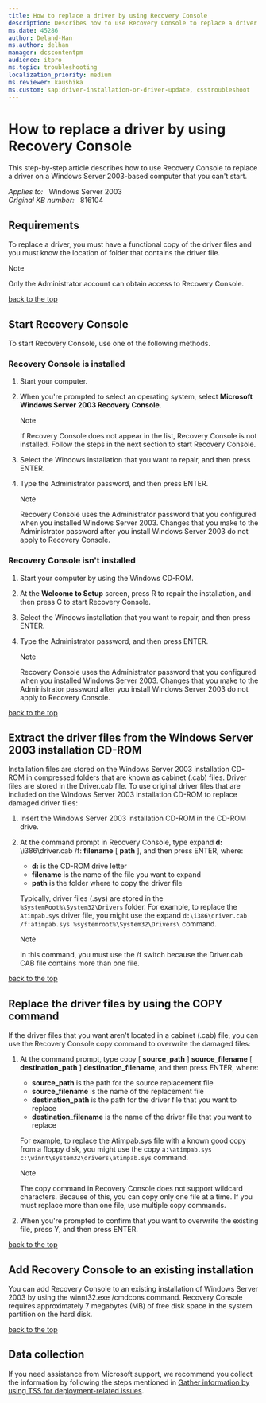 ```yaml
---
title: How to replace a driver by using Recovery Console
description: Describes how to use Recovery Console to replace a driver on a Windows Server 2003-based computer that you can't start.
ms.date: 45286
author: Deland-Han
ms.author: delhan
manager: dcscontentpm
audience: itpro
ms.topic: troubleshooting
localization_priority: medium
ms.reviewer: kaushika
ms.custom: sap:driver-installation-or-driver-update, csstroubleshoot
---
```

# How to replace a driver by using Recovery Console

This step-by-step article describes how to use Recovery Console to replace a driver on a Windows Server 2003-based computer that you can't start.

_Applies to:_ &nbsp; Windows Server 2003  
_Original KB number:_ &nbsp; 816104

## Requirements

To replace a driver, you must have a functional copy of the driver files and you must know the location of folder that contains the driver file.

> [!NOTE]
> Only the Administrator account can obtain access to Recovery Console.

[back to the top](#requirements)  

## Start Recovery Console

To start Recovery Console, use one of the following methods.

### Recovery Console is installed

1. Start your computer.
2. When you're prompted to select an operating system, select **Microsoft Windows Server 2003 Recovery Console**.

    > [!NOTE]
    > If Recovery Console does not appear in the list, Recovery Console is not installed. Follow the steps in the next section to start Recovery Console.
3. Select the Windows installation that you want to repair, and then press ENTER.
4. Type the Administrator password, and then press ENTER.

    > [!NOTE]
    > Recovery Console uses the Administrator password that you configured when you installed Windows Server 2003. Changes that you make to the Administrator password after you install Windows Server 2003 do not apply to Recovery Console.

### Recovery Console isn't installed

1. Start your computer by using the Windows CD-ROM.

2. At the **Welcome to Setup** screen, press R to repair the installation, and then press C to start Recovery Console.

3. Select the Windows installation that you want to repair, and then press ENTER.
4. Type the Administrator password, and then press ENTER.

    > [!NOTE]
    > Recovery Console uses the Administrator password that you configured when you installed Windows Server 2003. Changes that you make to the Administrator password after you install Windows Server 2003 do not apply to Recovery Console.

[back to the top](#requirements)  

## Extract the driver files from the Windows Server 2003 installation CD-ROM

Installation files are stored on the Windows Server 2003 installation CD-ROM in compressed folders that are known as cabinet (.cab) files. Driver files are stored in the Driver.cab file. To use original driver files that are included on the Windows Server 2003 installation CD-ROM to replace damaged driver files:

1. Insert the Windows Server 2003 installation CD-ROM in the CD-ROM drive.
2. At the command prompt in Recovery Console, type expand **d:** \i386\driver.cab /f: **filename** [ **path** ], and then press ENTER, where:

    - **d:** is the CD-ROM drive letter
    - **filename** is the name of the file you want to expand
    - **path** is the folder where to copy the driver file

    Typically, driver files (.sys) are stored in the `%SystemRoot%\System32\Drivers` folder. For example, to replace the `Atimpab.sys` driver file, you might use the expand `d:\i386\driver.cab /f:atimpab.sys %systemroot%\System32\Drivers\` command.

    > [!NOTE]
    > In this command, you must use the /f switch because the Driver.cab CAB file contains more than one file.

[back to the top](#requirements)  

## Replace the driver files by using the COPY command

If the driver files that you want aren't located in a cabinet (.cab) file, you can use the Recovery Console copy command to overwrite the damaged files:

1. At the command prompt, type copy [ **source_path** ] **source_filename** [ **destination_path** ] **destination_filename**, and then press ENTER, where:

    - **source_path** is the path for the source replacement file
    - **source_filename** is the name of the replacement file
    - **destination_path** is the path for the driver file that you want to replace
    - **destination_filename** is the name of the driver file that you want to replace

    For example, to replace the Atimpab.sys file with a known good copy from a floppy disk, you might use the copy `a:\atimpab.sys c:\winnt\system32\drivers\atimpab.sys` command.

    > [!NOTE]
    > The copy command in Recovery Console does not support wildcard characters. Because of this, you can copy only one file at a time. If you must replace more than one file, use multiple copy commands.
2. When you're prompted to confirm that you want to overwrite the existing file, press Y, and then press ENTER.  

[back to the top](#requirements)  

## Add Recovery Console to an existing installation

You can add Recovery Console to an existing installation of Windows Server 2003 by using the winnt32.exe /cmdcons command. Recovery Console requires approximately 7 megabytes (MB) of free disk space in the system partition on the hard disk.

[back to the top](#requirements)

## Data collection

If you need assistance from Microsoft support, we recommend you collect the information by following the steps mentioned in [Gather information by using TSS for deployment-related issues](../../windows-client/windows-troubleshooters/gather-information-using-tss-deployment.md).

